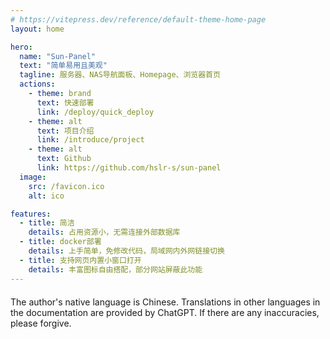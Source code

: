 ```yaml
---
# https://vitepress.dev/reference/default-theme-home-page
layout: home

hero:
  name: "Sun-Panel"
  text: "简单易用且美观"
  tagline: 服务器、NAS导航面板、Homepage、浏览器首页
  actions:
    - theme: brand
      text: 快速部署
      link: /deploy/quick_deploy
    - theme: alt
      text: 项目介绍
      link: /introduce/project
    - theme: alt
      text: Github
      link: https://github.com/hslr-s/sun-panel
  image:
    src: /favicon.ico
    alt: ico

features:
  - title: 简洁
    details: 占用资源小，无需连接外部数据库
  - title: docker部署
    details: 上手简单，免修改代码，局域网内外网链接切换
  - title: 支持网页内置小窗口打开
    details: 丰富图标自由搭配，部分网站屏蔽此功能
---
```




<div style="max-width:1152px;margin:20px auto">
The author's native language is Chinese. Translations in other languages in the documentation are provided by ChatGPT. If there are any inaccuracies, please forgive.
</div>



<style>
:root {
  --vp-home-hero-name-color: transparent;
  --vp-home-hero-name-background: -webkit-linear-gradient(120deg, #bd34fe 30%, #41d1ff);

  /* --vp-home-hero-image-background-image: linear-gradient(-45deg, #41d1ff 10%, #bd34fe 10%); */
  --vp-home-hero-image-filter: blur(40px);
}

@media (min-width: 640px) {
  :root {
    --vp-home-hero-image-filter: blur(56px);
  }
}

@media (min-width: 960px) {
  :root {
    --vp-home-hero-image-filter: blur(72px);
  }
}
</style>